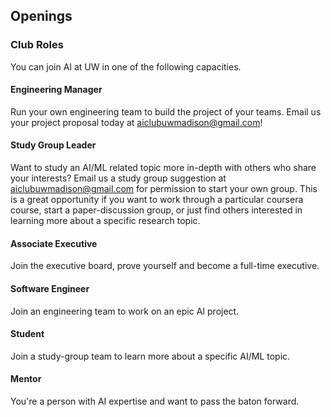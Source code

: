 ## Openings

### Club Roles

You can join AI at UW in one of the following capacities.

#### Engineering Manager
Run your own engineering team to build the project of your teams. Email us your project proposal today at aiclubuwmadison@gmail.com!

#### Study Group Leader
Want to study an AI/ML related topic more in-depth with others who share your interests? Email us a study group suggestion at aiclubuwmadison@gmail.com for permission to start your own group. This is a great opportunity if you want to work through a particular coursera course, start a paper-discussion group, or just find others interested in learning more about a specific research topic.

#### Associate Executive
Join the executive board, prove yourself and become a full-time executive. 

#### Software Engineer
Join an engineering team to work on an epic AI project.

#### Student
Join a study-group team to learn more about a specific AI/ML topic. 

#### Mentor
You're a person with AI expertise and want to pass the baton forward. 


